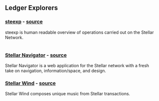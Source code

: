 ## Ledger Explorers
### [steexp](https://steexp.com/) - [source](https://github.com/chatch/stellarexplorer)   
steexp is human readable overview of operations carried out on the Stellar Network.  
&nbsp;

### [Stellar Navigator](https://stellar.debtmoney.xyz/) - [source](https://github.com/fiatjaf/stellar-navigator)   
Stellar Navigator is a web application for the Stellar network with a fresh take on navigation, information/space, and design. 

### [Stellar Wind](//www.stellarwind.stream/) - [source](https://github.com/lightningboss/stellar-wind)   
Stellar Wind composes unique music from Stellar transactions.
